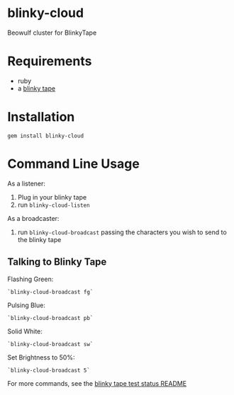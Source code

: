 blinky-cloud
============

Beowulf cluster for BlinkyTape

Requirements
============

* ruby
* a [blinky tape](http://blinkinlabs.com/blinkytape/)

Installation
============

`gem install blinky-cloud`

Command Line Usage
==================

As a listener:

1. Plug in your blinky tape
1. run `blinky-cloud-listen`

As a broadcaster:

1. run `blinky-cloud-broadcast` passing the characters you wish to send to the
blinky tape

Talking to Blinky Tape
----------------------

Flashing Green:

    `blinky-cloud-broadcast fg`

Pulsing Blue:

    `blinky-cloud-broadcast pb`

Solid White:

    `blinky-cloud-broadcast sw`

Set Brightness to 50%:

    `blinky-cloud-broadcast 5`

For more commands, see the [blinky tape test status README](https://github.com/integrum/blinky-tape-test-status)

